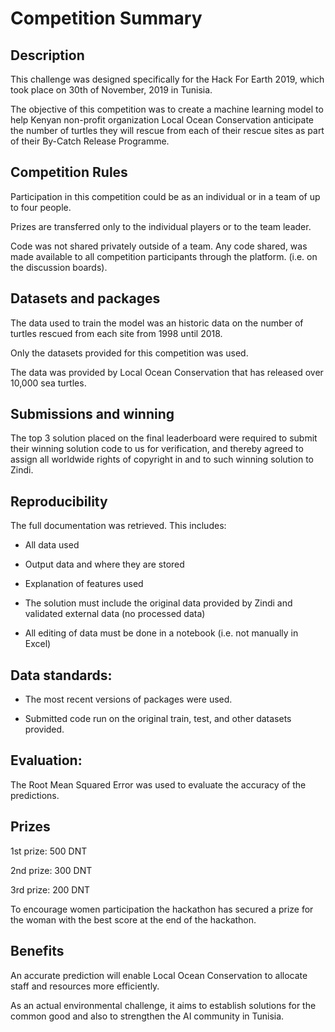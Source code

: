 

# Competition Summary

## Description

This challenge was designed specifically for the Hack For Earth 2019, which took place on 30th of November, 2019 in Tunisia.

The objective of this competition was to create a machine learning model to help Kenyan non-profit organization Local Ocean Conservation anticipate the number of turtles they will rescue from each of their rescue sites as part of their By-Catch Release Programme.

## Competition Rules

Participation in this competition could be as an individual or in a team of up to four people.

Prizes are transferred only to the individual players or to the team leader.

Code was not shared privately outside of a team. Any code shared, was made available to all competition participants through the platform. (i.e. on the discussion boards).

## Datasets and packages

The data used to train the model was an historic data on the number of turtles rescued from each site from 1998 until 2018.

Only the datasets provided for this competition was used.

The data was provided by Local Ocean Conservation that has released over 10,000 sea turtles.

## Submissions and winning

The top 3 solution placed on the final leaderboard were required to submit their winning solution code to us for verification, and thereby agreed to assign all worldwide rights of copyright in and to such winning solution to Zindi.

## Reproducibility

The full documentation was retrieved. This includes:
- All data used

- Output data and where they are stored

- Explanation of features used

- The solution must include the original data provided by Zindi and validated external data (no processed data)

- All editing of data must be done in a notebook (i.e. not manually in Excel)

## Data standards:

- The most recent versions of packages were used.

- Submitted code run on the original train, test, and other datasets provided.

## Evaluation:

The Root Mean Squared Error was used to evaluate the accuracy of the predictions. 

## Prizes
1st prize: 500 DNT

2nd prize: 300 DNT

3rd prize: 200 DNT

To encourage women participation the hackathon has secured a prize for the woman with the best score at the end of the hackathon.

## Benefits
An accurate prediction will enable Local Ocean Conservation to allocate staff and resources more efficiently. 

As an actual environmental challenge, it aims to establish solutions for the common good and also to strengthen the AI community in Tunisia.